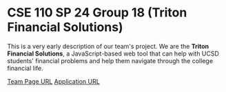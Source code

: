 # CSE 110 SP 24 Group 18 (Triton Financial Solutions) 
This is a very early description of our team's project. We are the **Triton Financial Solutions**, a JavaScript-based web tool that can help with UCSD students' financial problems and help them navigate through the college financial life.

[Team Page URL](https://github.com/cse110-sp24-group18/cse110-sp24-group18/blob/main/admin/team.md)
[Application URL](https://cse110-sp24-group18.github.io/cse110-sp24-group18/src/index.html)
